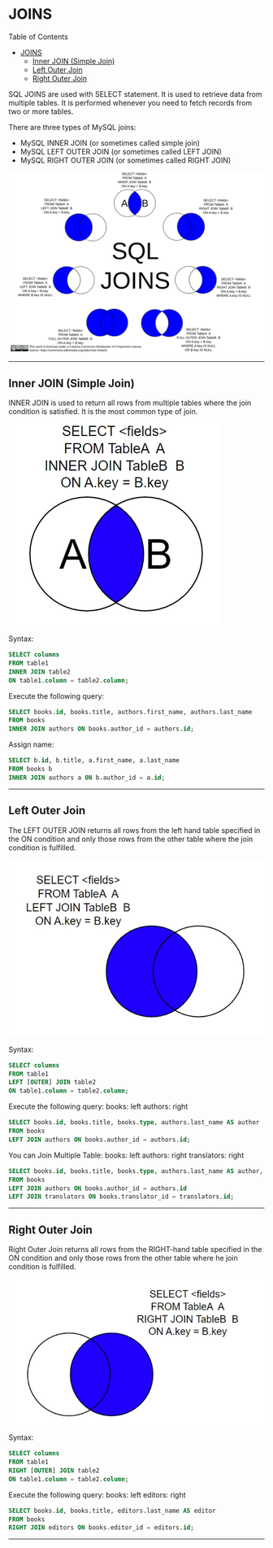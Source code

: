# JOINS

Table of Contents
- [JOINS](#joins)
  - [Inner JOIN (Simple Join)](#inner-join-simple-join)
  - [Left Outer Join](#left-outer-join)
  - [Right Outer Join](#right-outer-join)

SQL JOINS are used with SELECT statement. It is used to retrieve data from multiple tables. It is performed whenever you need to fetch records from two or more tables.

There are three types of MySQL joins:

- MySQL INNER JOIN (or sometimes called simple join)
- MySQL LEFT OUTER JOIN (or sometimes called LEFT JOIN)
- MySQL RIGHT OUTER JOIN (or sometimes called RIGHT JOIN)

![Five categories of SQL commands.](../images/sql-joins.svg)

---

## Inner JOIN (Simple Join)

INNER JOIN is used to return all rows from multiple tables where the join condition is satisfied. It is the most common type of join.

![Five categories of SQL commands.](../images/inner-join.jpg)

Syntax:

```sql
SELECT columns
FROM table1
INNER JOIN table2
ON table1.column = table2.column;
```

Execute the following query:

```sql
SELECT books.id, books.title, authors.first_name, authors.last_name
FROM books
INNER JOIN authors ON books.author_id = authors.id;
```

Assign name:

```sql
SELECT b.id, b.title, a.first_name, a.last_name
FROM books b
INNER JOIN authors a ON b.author_id = a.id;
```

---

## Left Outer Join

The LEFT OUTER JOIN returns all rows from the left hand table specified in the ON condition and only those rows from the other table where the join condition is fulfilled.

![Five categories of SQL commands.](../images/left-join.jpg)

Syntax:

```sql
SELECT columns  
FROM table1  
LEFT [OUTER] JOIN table2  
ON table1.column = table2.column;
```

Execute the following query:
books: left
authors: right

```sql
SELECT books.id, books.title, books.type, authors.last_name AS author
FROM books
LEFT JOIN authors ON books.author_id = authors.id;
```

You can Join Multiple Table:
books: left
authors: right
translators: right

```sql
SELECT books.id, books.title, books.type, authors.last_name AS author, translators.last_name AS translator
FROM books
LEFT JOIN authors ON books.author_id = authors.id
LEFT JOIN translators ON books.translator_id = translators.id;
```

---

## Right Outer Join

Right Outer Join returns all rows from the RIGHT-hand table specified in the ON condition and only those rows from the other table where he join condition is fulfilled.

![Five categories of SQL commands.](../images/right-join.jpg)

Syntax:

```sql
SELECT columns
FROM table1
RIGHT [OUTER] JOIN table2
ON table1.column = table2.column;
```

Execute the following query:
books: left
editors: right

```sql
SELECT books.id, books.title, editors.last_name AS editor
FROM books
RIGHT JOIN editors ON books.editor_id = editors.id;
```

---
